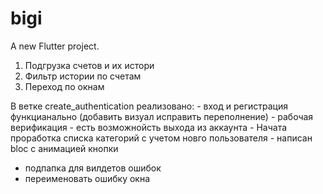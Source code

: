 # bigi

A new Flutter project.

1. Подгрузка счетов и их истори
2. Фильтр истории по счетам
3. Переход по окнам

В ветке create_authentication реализовано:
    -  вход и регистрация функцианально (добавить визуал исправить переполнение)
    -  рабочая верификация
    -  есть возможнойсть выхода из аккаунта
    -  Начата проработка списка категорий с учетом новго пользователя
    -  написан bloc с анимацией кнопки

- подпапка для вилдетов ошибок
- переименовать ошибку окна
